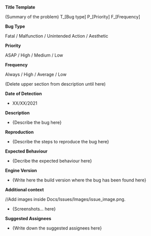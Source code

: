 **Title Template**

(Summary of the problem) T_[Bug type] P_[Priority] F_[Frequency]

**Bug Type**

Fatal / Malfunction / Unintended Action / Aesthetic

**Priority**

ASAP / High / Medium / Low

**Frequency**

Always / High / Average / Low

(Delete upper section from description until here)


**Date of Detection**

- XX/XX/2021

**Description**

- {Describe the bug here}

**Reproduction**

- {Describe the steps to reproduce the bug here}

**Expected Behaviour**

- {Decribe the expected behaviour here}

**Engine Version**

- {Write here the build version where the bug has been found here}

**Additional context**

//Add images inside Docs/Issues/Images/issue_image.png.
- {Screenshots... here}

**Suggested Assignees**

- {Write down the suggested assignees here}


